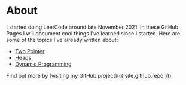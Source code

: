# About
I started doing LeetCode around late November 2021. In these GitHub Pages I will document cool things I've learned since I started.
Here are some of the topics I've already written about:

* [Two Pointer](two_pointers.html)
* [Heaps](heaps.html)
* [Dynamic Programming](dp.html)

Find out more by [visiting my GitHub project]({{ site.github.repo }}).